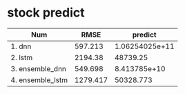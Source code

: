 # stock predict
| Num | RMSE | predict |
| ------------------- | ------------- | ---------- |
| 1. dnn            | 597.213   | 1.06254025e+11    |
| 2. lstm           | 2194.38      | 48739.25    |
| 3. ensemble_dnn  | 549.698      | 8.413785e+10   |
| 4. ensemble_lstm  | 1279.417       | 50328.773    |

